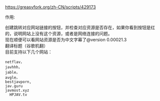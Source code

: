 https://greasyfork.org/zh-CN/scripts/429173


作用:

创建跳转对应网站链接的按钮，并检查对应资源是否存在，如果你看到按钮是红的，说明网站上没有这个资源，或者是网络连接的问题。<br>
现在顺便可以看网站资源是否为中文字幕了@version 0.00021.3<br>
翻译标题（谷歌机翻）<br>
目前支持以下几个网站：

```
netflav，
javhhh，
jable，
avgle，
bestjavporn, 
jav.guru
javmost.xyz
  HPJAV.tv
```



